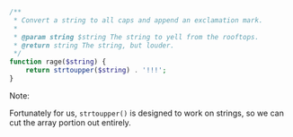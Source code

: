 ```php
/**
 * Convert a string to all caps and append an exclamation mark.
 *
 * @param string $string The string to yell from the rooftops.
 * @return string The string, but louder.
 */
function rage($string) {
	return strtoupper($string) . '!!!';
}
```

Note:

Fortunately for us, `strtoupper()` is designed to work on strings, so we can cut the array portion out entirely.
